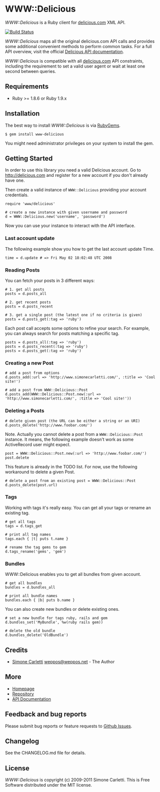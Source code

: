 # WWW::Delicious

*WWW::Delicious* is a Ruby client for [delicious.com](http://delicious.com) XML API.

[![Build Status](https://secure.travis-ci.org/weppos/www-delicious.png)](http://travis-ci.org/weppos/www-delicious)


*WWW::Delicious* maps all the original delicious.com API calls and provides some additional convenient methods to perform common tasks. For a full API overview, visit the official [Delicious API documentation](http://delicious.com/help/api).

*WWW::Delicious* is compatible with all [delicious.com](http://delicious.com) API constraints, including the requirement to set a valid user agent or wait at least one second between queries.


## Requirements

* Ruby >= 1.8.6 or Ruby 1.9.x


## Installation

The best way to install *WWW::Delicious* is via [RubyGems](https://rubygems.org/).

    $ gem install www-delicious

You might need administrator privileges on your system to install the gem.


## Getting Started

In order to use this library you need a valid Delicious account.
Go to http://delicious.com and register for a new account if you don't already have one.

Then create a valid instance of `WWW::Delicious` providing your account credentials.

    require 'www/delicious'

    # create a new instance with given username and password
    d = WWW::Delicious.new('username', 'password')
  
Now you can use your instance to interact with the API interface.

### Last account update

The following example show you how to get the last account update Time.

    time = d.update # => Fri May 02 18:02:48 UTC 2008

### Reading Posts

You can fetch your posts in 3 different ways:

    # 1. get all posts
    posts = d.posts_all

    # 2. get recent posts
    posts = d.posts_recent

    # 3. get a single post (the latest one if no criteria is given)
    posts = d.posts_get(:tag => 'ruby')

Each post call accepts some options to refine your search.
For example, you can always search for posts matching a specific tag.

    posts = d.posts_all(:tag => 'ruby')
    posts = d.posts_recent(:tag => 'ruby')
    posts = d.posts_get(:tag => 'ruby')

### Creating a new Post

    # add a post from options
    d.posts_add(:url => 'http://www.simonecarletti.com/', :title => 'Cool site!')

    # add a post from WWW::Delicious::Post
    d.posts_add(WWW::Delicious::Post.new(:url => 'http://www.simonecarletti.com/', :title => 'Cool site!'))

### Deleting a Posts

    # delete given post (the URL can be either a string or an URI)
    d.posts_delete('http://www.foobar.com/')

Note. Actually you cannot delete a post from a `WWW::Delicious::Post` instance.
It means, the following example doesn't work as some ActiveRecord user might expect.

    post = WWW::Delicious::Post.new(:url => 'http://www.foobar.com/')
    post.delete

This feature is already in the TODO list. For now, use the following workaround
to delete a given Post.

    # delete a post from an existing post = WWW::Delicious::Post
    d.posts_delete(post.url)

### Tags

Working with tags it's really easy. You can get all your tags or rename an existing tag.

    # get all tags
    tags = d.tags_get

    # print all tag names
    tags.each { |t| puts t.name }

    # rename the tag gems to gem
    d.tags_rename('gems', 'gem')

### Bundles

WWW::Delicious enables you to get all bundles from given account.

    # get all bundles
    bundles = d.bundles_all

    # print all bundle names
    bundles.each { |b| puts b.name }

You can also create new bundles or delete existing ones.

    # set a new bundle for tags ruby, rails and gem
    d.bundles_set('MyBundle', %w(ruby rails gem))

    # delete the old bundle
    d.bundles_delete('OldBundle')


## Credits

* [Simone Carletti](http://www.simonecarletti.com/) <weppos@weppos.net> - The Author


## More

* [Homepage](http://www.simonecarletti.com/code/www-delicious)
* [Repository](https://github.com/weppos/www-delicious/)
* [API Documentation](http://rubydoc.info/gems/www-delicious)


## Feedback and bug reports

Please submit bug reports or feature requests to [Github Issues](https://github.com/weppos/www-delicious/issues).


## Changelog

See the CHANGELOG.md file for details.


## License

*WWW::Delicious* is copyright (c) 2009-2011 Simone Carletti. This is Free Software distributed under the MIT license.
